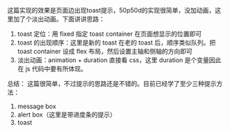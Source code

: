 这篇实现的效果是页面边出现toast提示，50p50d的实现很简单，没加动画，这里加了个淡出动画。下面讲讲思路：
1. toast 定位：用 fixed 指定 toast container 在页面想显示的位置即可
2. toast 的出现顺序：这里是新的 toast 在老的 toast 后，顺序类似队列。把 toast container 设成 flex 布局，然后设置主轴和侧轴的方向即可
3. 淡出动画：animation + duration 直接看 css，这里 duration 是个变量因此在 js 代码中要有所体现。

总结：
这篇很简单，不过提示的思路还是不错的。目前已经学了至少三种提示方法：
1. message box
2. alert box（这里是带进度条的提示）
3. toast
